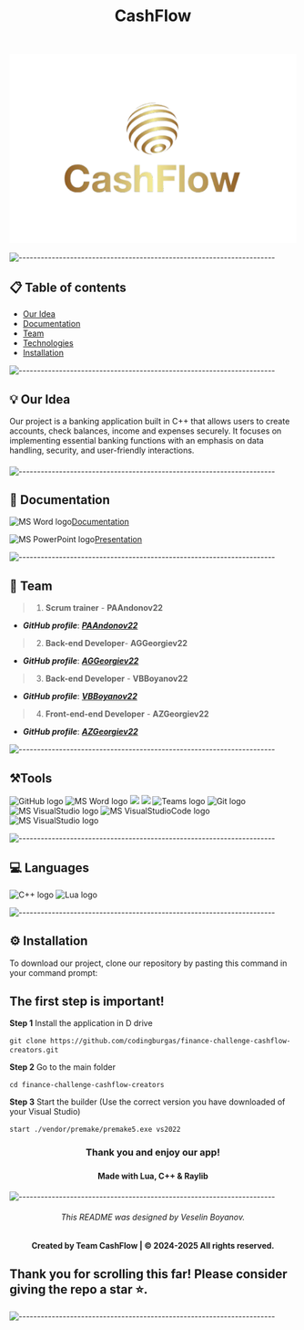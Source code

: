 <h1 align="center">CashFlow</h1>
<br>
<p align="center">
  <img src="https://github.com/codingburgas/finance-challenge-cashflow-creators/blob/main/CashFlow/assets/logo.png?raw=true">
</p>

![----------------------------------------------------------------------](https://raw.githubusercontent.com/andreasbm/readme/master/assets/lines/rainbow.png)

 
## 📋 Table of contents
  - [Our Idea](#idea)
  - [Documentation](#docs)
  - [Team](#collaborators)
  - [Technologies](#technologies)
  - [Installation](#install)

![----------------------------------------------------------------------](https://raw.githubusercontent.com/andreasbm/readme/master/assets/lines/rainbow.png)
 
## 💡 Our Idea <a name="idea"></a>
Our project is a banking application built in C++ that allows users to create accounts, check balances, income and expenses securely. It focuses on implementing essential banking functions with an emphasis on data handling, security, and user-friendly interactions.
#### 

![----------------------------------------------------------------------](https://raw.githubusercontent.com/andreasbm/readme/master/assets/lines/rainbow.png)

## 📄 Documentation <a name="docs"></a>

<img src="https://img.icons8.com/fluency/48/000000/microsoft-word-2019.png" alt="MS Word logo" width=20px />[Documentation](https://github.com/codingburgas/finance-challenge-cashflow-creators/raw/refs/heads/main/CashFLow%20documentation/Documentation%20CashFlow%20Creators.docx)

<img src="https://img.icons8.com/fluency/48/000000/microsoft-powerpoint-2019.png" alt="MS PowerPoint logo" width=20px >[Presentation](https://github.com/codingburgas/finance-challenge-cashflow-creators/raw/refs/heads/main/CashFLow%20documentation/CashFlow%20Creators.pptx)

![----------------------------------------------------------------------](https://raw.githubusercontent.com/andreasbm/readme/master/assets/lines/rainbow.png)
 
## 🌱 Team <a name="collaborators"></a>
> 1. **Scrum trainer**	- **PAAndonov22** 
   - ***GitHub profile***: [***PAAndonov22***](https://github.com/PAAndonov22)	
> 2. **Back-end Developer**- **AGGeorgiev22**	
   - ***GitHub profile***: [***AGGeorgiev22***](https://github.com/AGGeorgiev22)	
> 3. **Back-end Developer** - **VBBoyanov22** 	
   - ***GitHub profile***: [***VBBoyanov22***](https://github.com/VBBoyanov22)
> 4. **Front-end-end Developer** - **AZGeorgiev22**	
   - ***GitHub profile***: [***AZGeorgiev22***](https://github.com/AZGeorgiev22)
   
![----------------------------------------------------------------------](https://raw.githubusercontent.com/andreasbm/readme/master/assets/lines/rainbow.png)

## ⚒️Tools  <a name="technologies"></a>
<p align="left">
  <img src="https://cdn.worldvectorlogo.com/logos/github-icon-2.svg" alt="GitHub logo" width=48px>
<img src="https://img.icons8.com/fluency/48/000000/microsoft-word-2019.png" alt="MS Word logo" width=48px />
<img src="https://img.icons8.com/fluency/48/000000/microsoft-powerpoint-2019.png" width=48/>
<img src="https://img.icons8.com/fluency/48/000000/microsoft-excel-2019.png" width=48/>
<img src="https://banner2.cleanpng.com/20190506/rpw/kisspng-microsoft-teams-office-365-microsoft-office-micros-1713893207119.webp" alt="Teams logo" width=54px>
<img src="https://avatars.githubusercontent.com/u/18133?s=200&v=" alt="Git logo" width=48px>
<img src="https://upload.wikimedia.org/wikipedia/commons/c/cd/Visual_Studio_2017_Logo.svg" alt="MS VisualStudio logo" width=48px />
<img src="https://upload.wikimedia.org/wikipedia/commons/2/2d/Visual_Studio_Code_1.18_icon.svg" alt="MS VisualStudioCode logo" width=48px>
<img src="https://upload.wikimedia.org/wikipedia/commons/thumb/f/f4/Raylib_logo.png/120px-Raylib_logo.png" alt="MS VisualStudio logo" width=48px />
</p> 

![----------------------------------------------------------------------](https://raw.githubusercontent.com/andreasbm/readme/master/assets/lines/rainbow.png)

## 💻 Languages
<p align="left"> 
<img src="https://upload.wikimedia.org/wikipedia/commons/3/32/C%2B%2B_logo.png" alt="C++ logo" width="48px">
    <img src=https://upload.wikimedia.org/wikipedia/commons/thumb/c/cf/Lua-Logo.svg/640px-Lua-Logo.svg.png alt="Lua logo" width="50">
</p>

![----------------------------------------------------------------------](https://raw.githubusercontent.com/andreasbm/readme/master/assets/lines/rainbow.png)

## ⚙️ Installation	<a name = "install"></a>

<p>To download our project, clone our repository by pasting this command in your command prompt:</p>
<h2>The first step is important!</h2>
    
<b>Step 1</b> 
Install the application in D drive
```
git clone https://github.com/codingburgas/finance-challenge-cashflow-creators.git
```
<b>Step 2</b>
Go to the main folder
```
cd finance-challenge-cashflow-creators
```
<b>Step 3</b>
Start the builder (Use the correct version you have downloaded of your Visual Studio)
```
start ./vendor/premake/premake5.exe vs2022
```

<h3 align="center"> Thank you and enjoy our app! <h3>
<h4 align="center"> Made with Lua, C++ & Raylib </h4>

![----------------------------------------------------------------------](https://raw.githubusercontent.com/andreasbm/readme/master/assets/lines/rainbow.png)

<h6 align="center">This README was designed by Veselin Boyanov.</h6>
<h4 align="center"> Created by Team CashFlow | &copy 2024-2025 All rights reserved.</h4>
<h2>Thank you for scrolling this far! Please consider giving the repo a star ⭐.</h2>

![----------------------------------------------------------------------](https://raw.githubusercontent.com/andreasbm/readme/master/assets/lines/rainbow.png)
